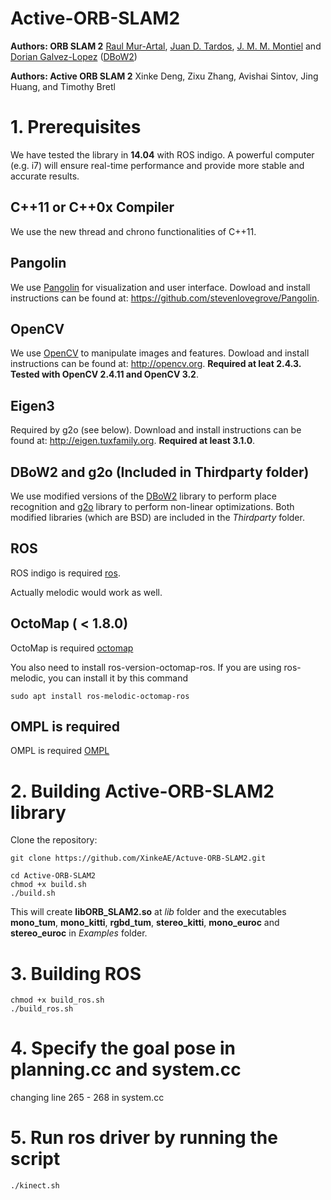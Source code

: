 # Active-ORB-SLAM2
**Authors: ORB SLAM 2** [Raul Mur-Artal](http://webdiis.unizar.es/~raulmur/), [Juan D. Tardos](http://webdiis.unizar.es/~jdtardos/), [J. M. M. Montiel](http://webdiis.unizar.es/~josemari/) and [Dorian Galvez-Lopez](http://doriangalvez.com/) ([DBoW2](https://github.com/dorian3d/DBoW2))

**Authors: Active ORB SLAM 2** Xinke Deng, Zixu Zhang, Avishai Sintov, Jing Huang, and Timothy Bretl

# 1. Prerequisites
We have tested the library in **14.04** with ROS indigo. A powerful computer (e.g. i7) will ensure real-time performance and provide more stable and accurate results.

## C++11 or C++0x Compiler
We use the new thread and chrono functionalities of C++11.

## Pangolin
We use [Pangolin](https://github.com/stevenlovegrove/Pangolin) for visualization and user interface. Dowload and install instructions can be found at: https://github.com/stevenlovegrove/Pangolin.

## OpenCV
We use [OpenCV](http://opencv.org) to manipulate images and features. Dowload and install instructions can be found at: http://opencv.org. **Required at leat 2.4.3. Tested with OpenCV 2.4.11 and OpenCV 3.2**.

## Eigen3
Required by g2o (see below). Download and install instructions can be found at: http://eigen.tuxfamily.org. **Required at least 3.1.0**.

## DBoW2 and g2o (Included in Thirdparty folder)
We use modified versions of the [DBoW2](https://github.com/dorian3d/DBoW2) library to perform place recognition and [g2o](https://github.com/RainerKuemmerle/g2o) library to perform non-linear optimizations. Both modified libraries (which are BSD) are included in the *Thirdparty* folder.

## ROS 
ROS indigo is required [ros](http://wiki.ros.org/indigo/Installation/Ubuntu).

Actually melodic would work as well.

## OctoMap ( < 1.8.0)
OctoMap is required [octomap](https://github.com/OctoMap/octomap)

You also need to install ros-version-octomap-ros. If you are using ros-melodic, you can install it by this command
```
sudo apt install ros-melodic-octomap-ros
```  

## OMPL is required
OMPL is required [OMPL](http://ompl.kavrakilab.org/download.html)

# 2. Building Active-ORB-SLAM2 library

Clone the repository:
```
git clone https://github.com/XinkeAE/Actuve-ORB-SLAM2.git
```

```
cd Active-ORB-SLAM2
chmod +x build.sh
./build.sh
```

This will create **libORB_SLAM2.so**  at *lib* folder and the executables **mono_tum**, **mono_kitti**, **rgbd_tum**, **stereo_kitti**, **mono_euroc** and **stereo_euroc** in *Examples* folder.

# 3. Building ROS
```
chmod +x build_ros.sh
./build_ros.sh
```

# 4. Specify the goal pose in planning.cc and system.cc
changing line 265 - 268 in system.cc

# 5. Run ros driver by running the script
```
./kinect.sh
```


